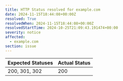 ```yaml
---
title: HTTP Status resolved for example.com
date: 2024-11-15T18:44:08+00:00Z
resolved: True
resolvedWhen: 2024-11-15T18:44:08+00:00Z
resolvedStartTime: 2024-10-25T21:09:43.191474+00:00
severity: notice
affected:
  - example.com
section: issue
---
```


| Expected Statuses | Actual Status  |
|-------------------|----------------|
| 200, 301, 302 | 200 |
